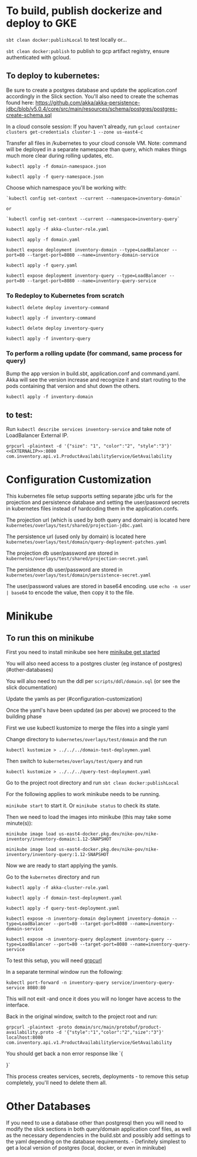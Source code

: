 # To build, publish dockerize and deploy to GKE

`sbt clean docker:publishLocal` to test locally or...

`sbt clean docker:publish` to publish to gcp artifact registry, ensure authenticated with gcloud.

## To deploy to kubernetes:

Be sure to create a postgres database and update the application.conf accordingly in the Slick section. You'll also need
to create the schemas found here: https://github.com/akka/akka-persistence-jdbc/blob/v5.0.4/core/src/main/resources/schema/postgres/postgres-create-schema.sql

In a cloud console session:
If you haven't already, run `gcloud container clusters get-credentials cluster-1 --zone us-east4-c`

Transfer all files in /kubernetes to your cloud console VM. Note: command will be deployed in a separate namespace
than query, which makes things much more clear during rolling updates, etc.

`kubectl apply -f domain-namespace.json`

`kubectl apply -f query-namespace.json`

Choose which namespace you'll be working with:

    `kubectl config set-context --current --namespace=inventory-domain`

    or

    `kubectl config set-context --current --namespace=inventory-query`

`kubectl apply -f akka-cluster-role.yaml`

`kubectl apply -f domain.yaml`

`kubectl expose deployment inventory-domain --type=LoadBalancer --port=80 --target-port=8080 --name=inventory-domain-service`

`kubectl apply -f query.yaml`

`kubectl expose deployment inventory-query --type=LoadBalancer --port=80 --target-port=8080 --name=inventory-query-service`

### To Redeploy to Kubernetes from scratch

`kubectl delete deploy inventory-command`

`kubectl apply -f inventory-command`

`kubectl delete deploy inventory-query`

`kubectl apply -f inventory-query`

### To perform a rolling update (for command, same process for query)

Bump the app version in build.sbt, application.conf and command.yaml. Akka will see the version increase and recognize
it and start routing to the pods containing that version and shut down the others.

`kubectl apply -f inventory-domain`

## to test:

Run `kubectl describe services inventory-service` and take note of LoadBalancer External IP.

`grpcurl -plaintext -d '{"size": "1", "color":"2", "style":"3"}' <<EXTERNALIP>>:8080 com.inventory.api.v1.ProductAvailabilityService/GetAvailability`


# Configuration Customization

This kubernetes file setup supports setting separate jdbc urls for the projection and persistence database and setting the user/password secrets in kubernetes files instead of hardcoding them in the application.confs.

The projection url (which is used by both query and domain) is located here
`kubernetes/overlays/test/shared/projection-jdbc.yaml`

The persistence url (used only by domain) is located here
`kubernetes/overlays/test/domain/query-deployment-patches.yaml`

The projection db user/password are stored in
`kubernetes/overlays/test/shared/projection-secret.yaml`

The persistence db user/password are stored in 
`kubernetes/overlays/test/domain/persistence-secret.yaml`

The user/password values are stored in base64 encoding.
use `echo -n user | base64` to encode the value, then copy it to the file. 




# Minikube

## To run this on minikube

First you need to install minikube see here [minikube get started](https://minikube.sigs.k8s.io/docs/start/)


You will also need access to a postgres cluster (eg instance of postgres) (#other-databases)

You will also need to run the ddl per `scripts/ddl/domain.sql` (or see the slick documentation)

Update the yamls as per (#configuration-customization)

Once the yaml's have been updated (as per above) we proceed to the building phase

First we use kubectl kustomize to merge the files into a single yaml

Change directory to `kubernetes/overlays/test/domain` and the run 

`kubectl kustomize > ../../../domain-test-deploymen.yaml`

Then switch to `kubernetes/overlays/test/query` and run

`kubectl kustomize > ../../../query-test-deployment.yaml`


Go to the project root directory and run `sbt clean docker:publishLocal`

For the following applies to work minikube needs to be running.

`minikube start` to start it.  Or `minikube status` to check its state.

Then we need to load the images into minikube (this may take some minute(s)):

`minikube image load us-east4-docker.pkg.dev/nike-pov/nike-inventory/inventory-domain:1.12-SNAPSHOT`

`minikube image load us-east4-docker.pkg.dev/nike-pov/nike-inventory/inventory-query:1.12-SNAPSHOT`

Now we are ready to start applying the yamls.

Go to the `kubernetes` directory and run

`kubectl apply -f akka-cluster-role.yaml`

`kubectl apply -f domain-test-deployment.yaml`

`kubectl apply -f query-test-deployment.yaml`

`kubectl expose -n inventory-domain deployment inventory-domain --type=LoadBalancer --port=80 --target-port=8080 --name=inventory-domain-service`

`kubectl expose -n inventory-query deployment inventory-query --type=LoadBalancer --port=80 --target-port=8080 --name=inventory-query-service`


To test this setup, you will need [grpcurl](https://github.com/fullstorydev/grpcurl)


In a separate terminal window run the following:

`kubectl port-forward -n inventory-query service/inventory-query-service 8080:80`

This will not exit -and once it does you will no longer have access to the interface.

Back in the original window, switch to the project root and run:

`grpcurl -plaintext -proto domain/src/main/protobuf/product-availability.proto -d '{"style":"1","color":"2","size":"3"}' localhost:8080 com.inventory.api.v1.ProductAvailabilityService/GetAvailability`

You should get back a non error response like 
`{

}`


This process creates services, secrets, deployments - to remove this setup completely, you'll need to delete them all.


# Other Databases

If you need to use a database other than postgresql then you will need to modify the slick sections in both query/domain application conf files, as well as the necessary dependencies in the build.sbt and possibly add settings to the yaml depending on the database requirements. - Definitely simplest to get a local version of postgres (local, docker, or even in minikube)